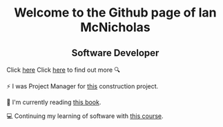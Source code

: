<h1 align="center">Welcome to the Github page of Ian McNicholas</h1>

<h2 align="center">Software Developer</h2>

Click [here](https://www.linkedin.com/in/ian-m-7a97a8175/)  Click <a href="https://www.linkedin.com/in/ian-m-7a97a8175/" target="_blank">here</a> to find out more 🔍
  
⚡ I was Project Manager for [this](https://user-images.githubusercontent.com/75983723/118269844-1d636480-b4b7-11eb-9ef1-7033c0a85b42.jpeg) construction project.

📖 I'm currently reading [this book](https://github.com/ianmcnicholas/ianmcnicholas/assets/75983723/5cf48a3d-df31-4792-bd56-819c1a025a62).

💻 Continuing my learning of software with [this course](https://www.udemy.com/course/react-the-complete-guide-incl-redux/learn).
